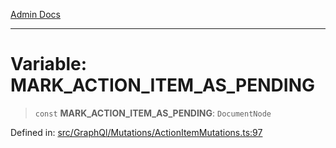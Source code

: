 [Admin Docs](/)

***

# Variable: MARK\_ACTION\_ITEM\_AS\_PENDING

> `const` **MARK\_ACTION\_ITEM\_AS\_PENDING**: `DocumentNode`

Defined in: [src/GraphQl/Mutations/ActionItemMutations.ts:97](https://github.com/PalisadoesFoundation/talawa-admin/blob/main/src/GraphQl/Mutations/ActionItemMutations.ts#L97)
